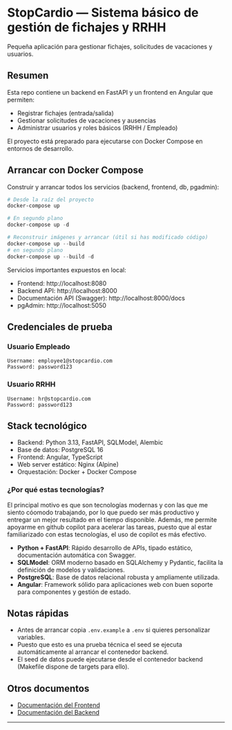 # StopCardio — Sistema básico de gestión de fichajes y RRHH

Pequeña aplicación para gestionar fichajes, solicitudes de vacaciones y usuarios.

## Resumen

Esta repo contiene un backend en FastAPI y un frontend en Angular que permiten:
- Registrar fichajes (entrada/salida)
- Gestionar solicitudes de vacaciones y ausencias
- Administrar usuarios y roles básicos (RRHH / Empleado)

El proyecto está preparado para ejecutarse con Docker Compose en entornos de desarrollo.

## Arrancar con Docker Compose

Construir y arrancar todos los servicios (backend, frontend, db, pgadmin):

```powershell
# Desde la raíz del proyecto
docker-compose up

# En segundo plano
docker-compose up -d

# Reconstruir imágenes y arrancar (útil si has modificado código)
docker-compose up --build
# en segundo plano
docker-compose up --build -d
```

Servicios importantes expuestos en local:

- Frontend: http://localhost:8080
- Backend API: http://localhost:8000
- Documentación API (Swagger): http://localhost:8000/docs
- pgAdmin: http://localhost:5050

## Credenciales de prueba
### Usuario Empleado
```
Username: employee1@stopcardio.com
Password: password123
```

### Usuario RRHH
```
Username: hr@stopcardio.com
Password: password123
```

## Stack tecnológico

- Backend: Python 3.13, FastAPI, SQLModel, Alembic
- Base de datos: PostgreSQL 16
- Frontend: Angular, TypeScript
- Web server estático: Nginx (Alpine)
- Orquestación: Docker + Docker Compose

### ¿Por qué estas tecnologías?

El principal motivo es que son tecnologías modernas y con las que me siento cóomodo trabajando, por lo que puedo ser más productivo y entregar un mejor resultado en el tiempo disponible. Además, me permite apoyarme en github copilot para acelerar las tareas, puesto que al estar familiarizado con estas tecnologías, el uso de copilot es más efectivo.

- **Python + FastAPI**: Rápido desarrollo de APIs, tipado estático, documentación automática con Swagger.
- **SQLModel**: ORM moderno basado en SQLAlchemy y Pydantic, facilita la definición de modelos y validaciones.
- **PostgreSQL**: Base de datos relacional robusta y ampliamente utilizada.
- **Angular**: Framework sólido para aplicaciones web con buen soporte para componentes y gestión de estado.

## Notas rápidas

- Antes de arrancar copia `.env.example` a `.env` si quieres personalizar variables.
- Puesto que esto es una prueba técnica el seed se ejecuta automáticamente al arrancar el contenedor backend.
- El seed de datos puede ejecutarse desde el contenedor backend (Makefile dispone de targets para ello).

## Otros documentos

- [Documentación del Frontend](frontend/README.md)
- [Documentación del Backend](backend/README.md)

---

 
